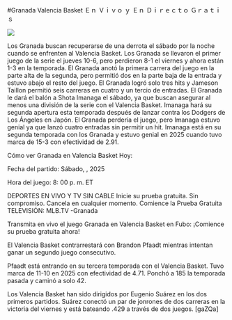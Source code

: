 #Granada Valencia Basket Ｅｎ Ｖｉｖｏ ｙ Ｅｎ Ｄｉｒｅｃｔｏ Ｇｒａｔｉｓ  
  
  
[![](https://i.imgur.com/qSNzIqt.png)](https://movie.rssnews.media/fmpcQPmd.php)  
  
Los Granada buscan recuperarse de una derrota el sábado por la noche cuando se enfrenten al Valencia Basket. Los Granada se llevaron el primer juego de la serie el jueves 10-6, pero perdieron 8-1 el viernes y ahora están 1-3 en la temporada. El Granada anotó la primera carrera del juego en la parte alta de la segunda, pero permitió dos en la parte baja de la entrada y estuvo abajo el resto del juego. El Granada logró solo tres hits y Jameson Taillon permitió seis carreras en cuatro y un tercio de entradas. El Granada le dará el balón a Shota Imanaga el sábado, ya que buscan asegurar al menos una división de la serie con el Valencia Basket. Imanaga hará su segunda apertura esta temporada después de lanzar contra los Dodgers de Los Ángeles en Japón. El Granada perdería el juego, pero Imanaga estuvo genial ya que lanzó cuatro entradas sin permitir un hit. Imanaga está en su segunda temporada con los Granada y estuvo genial en 2025 cuando tuvo marca de 15-3 con efectividad de 2.91.

Cómo ver Granada en Valencia Basket Hoy:

Fecha del partido: Sábado, , 2025

Hora del juego: 8: 00 p. m. ET

DEPORTES EN VIVO Y TV SIN CABLE
Inicie su prueba gratuita. Sin compromiso. Cancela en cualquier momento.
Comience la Prueba Gratuita
TELEVISIÓN: MLB.TV -Granada

Transmita en vivo el juego Granada en Valencia Basket en Fubo: ¡Comience su prueba gratuita ahora! 

El Valencia Basket contrarrestará con Brandon Pfaadt mientras intentan ganar un segundo juego consecutivo.

Pfaadt está entrando en su tercera temporada con el Valencia Basket. Tuvo marca de 11-10 en 2025 con efectividad de 4.71. Ponchó a 185 la temporada pasada y caminó a solo 42.

Los Valencia Basket han sido dirigidos por Eugenio Suárez en los dos primeros partidos. Suárez conectó un par de jonrones de dos carreras en la victoria del viernes y está bateando .429 a través de dos juegos. [gaZQa]